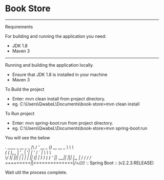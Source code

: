 # Book Store

-------------------------------------------------------------------------------------------------------------------------------
Requirements

For building and running the application you need:

- JDK 1.8
- Maven 3

-------------------------------------------------------------------------------------------------------------------------------

Running and building the application locally.

- Ensure that JDK 1.8 is installed in your machine
- Maven 3

To Build the project
- Enter:  mvn clean install from project directory.
- eg. C:\Users\QwabeL\Documents\book-store>mvn clean install

To Run project
- Enter:  mvn spring-boot:run from project directory.
- eg. C:\Users\QwabeL\Documents\book-store>mvn spring-boot:run 

You will see the below

 .   ____          _            __ _ _
 /\\ / ___'_ __ _ _(_)_ __  __ _ \ \ \ \
( ( )\___ | '_ | '_| | '_ \/ _` | \ \ \ \
 \\/  ___)| |_)| | | | | || (_| |  ) ) ) )
  '  |____| .__|_| |_|_| |_\__, | / / / /
 =========|_|==============|___/=/_/_/_/
 :: Spring Boot ::        (v2.2.3.RELEASE)
 
 Wait util the process complete.
 
 